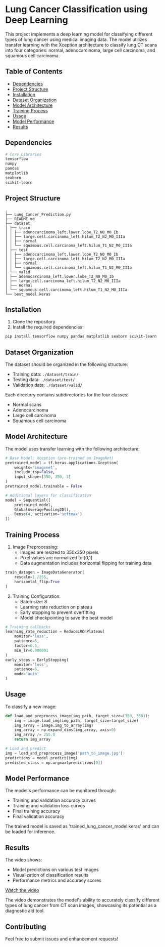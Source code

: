 # Lung Cancer Classification using Deep Learning

This project implements a deep learning model for classifying different types of lung cancer using medical imaging data. The model utilizes transfer learning with the Xception architecture to classify lung CT scans into four categories: normal, adenocarcinoma, large cell carcinoma, and squamous cell carcinoma.

## Table of Contents
- [Dependencies](#dependencies)
- [Project Structure](#project-structure)
- [Installation](#installation)
- [Dataset Organization](#dataset-organization)
- [Model Architecture](#model-architecture)
- [Training Process](#training-process)
- [Usage](#usage)
- [Model Performance](#model-performance)
- [Results](#results)

## Dependencies

```bash
# Core Libraries
tensorflow
numpy
pandas
matplotlib
seaborn
scikit-learn
```

## Project Structure

```
.
├── Lung_Cancer_Prediction.py
├── README.md
├── dataset
│ ├── train
│ │ ├── adenocarcinoma_left.lower.lobe_T2_N0_M0_Ib
│ │ ├── large.cell.carcinoma_left.hilum_T2_N2_M0_IIIa
│ │ ├── normal
│ │ └── squamous.cell.carcinoma_left.hilum_T1_N2_M0_IIIa
│ ├── test
│ │ ├── adenocarcinoma_left.lower.lobe_T2_N0_M0_Ib
│ │ ├── large.cell.carcinoma_left.hilum_T2_N2_M0_IIIa
│ │ ├── normal
│ │ └── squamous.cell.carcinoma_left.hilum_T1_N2_M0_IIIa
│ └── valid
│ ├── adenocarcinoma_left.lower.lobe_T2_N0_M0_Ib
│ ├── large.cell.carcinoma_left.hilum_T2_N2_M0_IIIa
│ ├── normal
│ └── squamous.cell.carcinoma_left.hilum_T1_N2_M0_IIIa
└── best_model.keras
```

## Installation

1. Clone the repository
2. Install the required dependencies:
```bash
pip install tensorflow numpy pandas matplotlib seaborn scikit-learn
```

## Dataset Organization

The dataset should be organized in the following structure:
- Training data: `./dataset/train/`
- Testing data: `./dataset/test/`
- Validation data: `./dataset/valid/`

Each directory contains subdirectories for the four classes:
- Normal scans
- Adenocarcinoma
- Large cell carcinoma
- Squamous cell carcinoma

## Model Architecture

The model uses transfer learning with the following architecture:

```python
# Base Model: Xception (pre-trained on ImageNet)
pretrained_model = tf.keras.applications.Xception(
    weights='imagenet',
    include_top=False,
    input_shape=[350, 350, 3]
)
pretrained_model.trainable = False

# Additional layers for classification
model = Sequential([
    pretrained_model,
    GlobalAveragePooling2D(),
    Dense(4, activation='softmax')
])
```

## Training Process

1. Image Preprocessing:
   - Images are resized to 350x350 pixels
   - Pixel values are normalized to [0,1]
   - Data augmentation includes horizontal flipping for training data

```python
train_datagen = ImageDataGenerator(
    rescale=1./255,
    horizontal_flip=True
)
```

2. Training Configuration:
   - Batch size: 8
   - Learning rate reduction on plateau
   - Early stopping to prevent overfitting
   - Model checkpointing to save the best model

```python
# Training callbacks
learning_rate_reduction = ReduceLROnPlateau(
    monitor='loss',
    patience=5,
    factor=0.5,
    min_lr=0.000001
)
early_stops = EarlyStopping(
    monitor='loss',
    patience=6,
    mode='auto'
)
```

## Usage

To classify a new image:

```python
def load_and_preprocess_image(img_path, target_size=(350, 350)):
    img = image.load_img(img_path, target_size=target_size)
    img_array = image.img_to_array(img)
    img_array = np.expand_dims(img_array, axis=0)
    img_array /= 255.0
    return img_array

# Load and predict
img = load_and_preprocess_image('path_to_image.jpg')
predictions = model.predict(img)
predicted_class = np.argmax(predictions[0])
```

## Model Performance

The model's performance can be monitored through:
- Training and validation accuracy curves
- Training and validation loss curves
- Final training accuracy
- Final validation accuracy

The trained model is saved as 'trained_lung_cancer_model.keras' and can be loaded for inference.

## Results

The video shows:
- Model predictions on various test images
- Visualization of classification results
- Performance metrics and accuracy scores

[Watch the video](https://youtu.be/xutlsjAK_io)

The video demonstrates the model's ability to accurately classify different types of lung cancer from CT scan images, showcasing its potential as a diagnostic aid tool.

## Contributing

Feel free to submit issues and enhancement requests!


